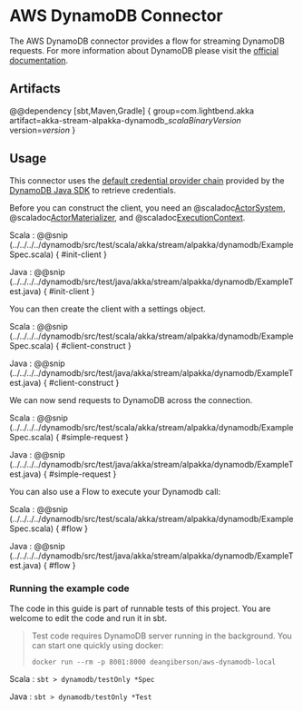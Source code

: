 # AWS DynamoDB Connector

The AWS DynamoDB connector provides a flow for streaming DynamoDB requests. For more information about DynamoDB please visit the [official documentation](https://aws.amazon.com/dynamodb/).

## Artifacts

@@dependency [sbt,Maven,Gradle] {
  group=com.lightbend.akka
  artifact=akka-stream-alpakka-dynamodb_$scalaBinaryVersion$
  version=$version$
}

## Usage

This connector uses the [default credential provider chain](http://docs.aws.amazon.com/sdk-for-java/v1/developer-guide/credentials.html) provided by the [DynamoDB Java SDK](http://docs.aws.amazon.com/sdk-for-java/v1/developer-guide/basics.html) to retrieve credentials.

Before you can construct the client, you need an @scaladoc[ActorSystem](akka.actor.ActorSystem), @scaladoc[ActorMaterializer](akka.stream.ActorMaterializer), and @scaladoc[ExecutionContext](scala.concurrent.ExecutionContext).

Scala
: @@snip (../../../../dynamodb/src/test/scala/akka/stream/alpakka/dynamodb/ExampleSpec.scala) { #init-client }

Java
: @@snip (../../../../dynamodb/src/test/java/akka/stream/alpakka/dynamodb/ExampleTest.java) { #init-client }

You can then create the client with a settings object.

Scala
: @@snip (../../../../dynamodb/src/test/scala/akka/stream/alpakka/dynamodb/ExampleSpec.scala) { #client-construct }

Java
: @@snip (../../../../dynamodb/src/test/java/akka/stream/alpakka/dynamodb/ExampleTest.java) { #client-construct }

We can now send requests to DynamoDB across the connection.

Scala
: @@snip (../../../../dynamodb/src/test/scala/akka/stream/alpakka/dynamodb/ExampleSpec.scala) { #simple-request }

Java
: @@snip (../../../../dynamodb/src/test/java/akka/stream/alpakka/dynamodb/ExampleTest.java) { #simple-request }

You can also use a Flow to execute your Dynamodb call:

Scala
: @@snip (../../../../dynamodb/src/test/scala/akka/stream/alpakka/dynamodb/ExampleSpec.scala) { #flow }

Java
: @@snip (../../../../dynamodb/src/test/java/akka/stream/alpakka/dynamodb/ExampleTest.java) { #flow }

### Running the example code

The code in this guide is part of runnable tests of this project. You are welcome to edit the code and run it in sbt.

> Test code requires DynamoDB server running in the background. You can start one quickly using docker:
>
> `docker run --rm -p 8001:8000 deangiberson/aws-dynamodb-local`

Scala
:   ```
    sbt
    > dynamodb/testOnly *Spec
    ```

Java
:   ```
    sbt
    > dynamodb/testOnly *Test
    ```
